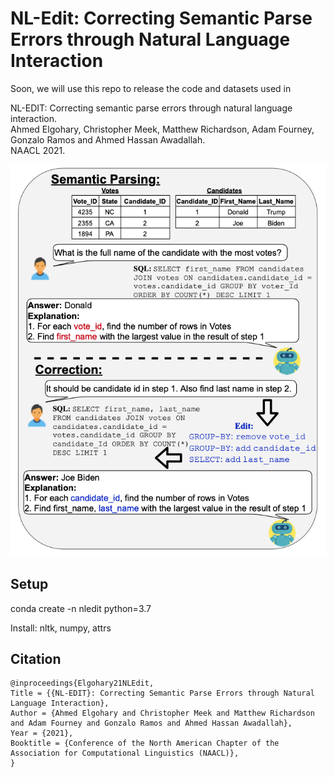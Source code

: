 # NL-Edit: Correcting Semantic Parse Errors through Natural Language Interaction

Soon, we will use this repo to release the code and datasets used in 

NL-EDIT: Correcting semantic parse errors through natural language interaction.<br />
Ahmed Elgohary, Christopher Meek, Matthew Richardson, Adam Fourney, Gonzalo Ramos and Ahmed Hassan Awadallah.<br />
NAACL 2021.

![Example](nledit.png)

## Setup

conda create -n nledit python=3.7

Install: nltk, numpy, attrs


## Citation
 
```
@inproceedings{Elgohary21NLEdit,
Title = {{NL-EDIT}: Correcting Semantic Parse Errors through Natural Language Interaction},
Author = {Ahmed Elgohary and Christopher Meek and Matthew Richardson and Adam Fourney and Gonzalo Ramos and Ahmed Hassan Awadallah},
Year = {2021},
Booktitle = {Conference of the North American Chapter of the Association for Computational Linguistics (NAACL)},
}
```
